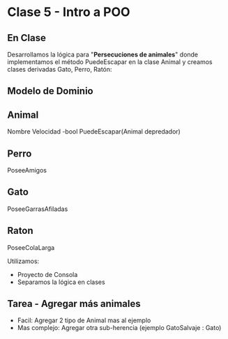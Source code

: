 #  Clase 5 - Intro a POO

## En Clase
Desarrollamos la lógica para "**Persecuciones de animales**" donde implementamos el método PuedeEscapar en la clase Animal y creamos clases derivadas Gato, Perro, Ratón:

## Modelo de Dominio
Animal
---------
Nombre
Velocidad
-bool PuedeEscapar(Animal depredador)

Perro
---------
PoseeAmigos

Gato
--------
PoseeGarrasAfiladas

Raton
--------
PoseeColaLarga

Utilizamos:
- Proyecto de Consola
- Separamos la lógica en clases

## Tarea - Agregar más animales 
- Facil: Agregar 2 tipo de Animal mas al ejemplo
- Mas complejo: Agregar otra sub-herencia (ejemplo GatoSalvaje : Gato)
